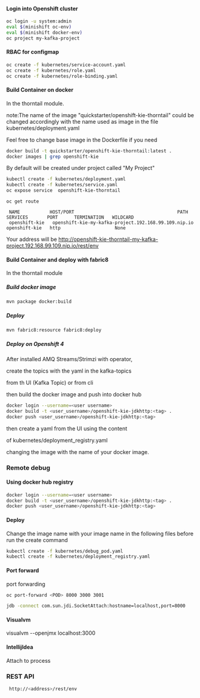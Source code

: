 #### Login into Openshift cluster
```sh
oc login -u system:admin
eval $(minishift oc-env) 
eval $(minishift docker-env)
oc project my-kafka-project
```

#### RBAC for configmap
```sh
oc create -f kubernetes/service-account.yaml
oc create -f kubernetes/role.yaml
oc create -f kubernetes/role-binding.yaml
``````

#### Build Container on docker
In the thorntail module.

note:The name of the image "quickstarter/openshift-kie-thorntail"
could be changed accordingly with the name used as image in the file kubernetes/deployment.yaml

Feel free to change base image in the Dockerfile if you need
```sh
docker build -t quickstarter/openshift-kie-thorntail:latest .
docker images | grep openshift-kie
```


By default will be created under project called "My Project"
```sh
kubectl create -f kubernetes/deployment.yaml 
kubectl create -f kubernetes/service.yaml 
oc expose service  openshift-kie-thorntail
```

 ```
 oc get route
 
  NAME           HOST/PORT                                      PATH      SERVICES       PORT      TERMINATION   WILDCARD
  openshift-kie   openshift-kie-my-kafka-project.192.168.99.109.nip.io           openshift-kie   http                    None
  ```
    
  Your address will be
  http://openshift-kie-thorntail-my-kafka-project.192.168.99.109.nip.io/rest/env
  
#### Build Container and deploy with fabric8
In the thorntail module
##### Build docker image
```sh
mvn package docker:build
```
##### Deploy
```sh
mvn fabric8:resource fabric8:deploy
```  
  
##### Deploy on Openshift 4
After installed AMQ Streams/Strimzi with operator, 

create the topics with the yaml in the kafka-topics

from th UI (Kafka Topic) or from cli

then build the docker image and push into docker hub  
```sh
docker login --username=<user username>
docker build -t <user_username>/openshift-kie-jdkhttp:<tag> .  
docker push <user_username>/openshift-kie-jdkhttp:<tag>
```
then create a yaml from the UI using the content 

of kubernetes/deployment_registry.yaml

changing the image with the name of your docker image.  

### Remote debug    
    
#### Using docker hub registry
```sh
docker login --username=<user username>
docker build -t <user_username>/openshift-kie-jdkhttp:<tag> .  
docker push <user_username>/openshift-kie-jdkhttp:<tag>
```

#### Deploy
Change the image name with your image name in the following files before run the create command
```sh
kubectl create -f kubernetes/debug_pod.yaml
kubectl create -f kubernetes/deployment_registry.yaml
```

#### Port forward
port forwarding 
```sh
oc port-forward <POD> 8000 3000 3001
```
```sh
jdb -connect com.sun.jdi.SocketAttach:hostname=localhost,port=8000
```

#### Visualvm
visualvm --openjmx localhost:3000

#### IntellijIdea
Attach to process

### REST API
```sh
 http://<address>/rest/env
```
